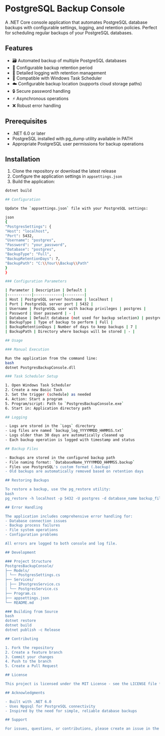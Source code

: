 # PostgreSQL Backup Console

A .NET Core console application that automates PostgreSQL database backups with configurable settings, logging, and retention policies. Perfect for scheduling regular backups of your PostgreSQL databases.

## Features

- 🗃️ Automated backup of multiple PostgreSQL databases
- 📅 Configurable backup retention period
- 📝 Detailed logging with retention management
- 🔄 Compatible with Windows Task Scheduler
- ☁️ Configurable backup location (supports cloud storage paths)
- 🔒 Secure password handling
- ⚡ Asynchronous operations
- ❌ Robust error handling

## Prerequisites

- .NET 6.0 or later
- PostgreSQL installed with pg_dump utility available in PATH
- Appropriate PostgreSQL user permissions for backup operations

## Installation

1. Clone the repository or download the latest release
2. Configure the application settings in `appsettings.json`
3. Build the application:

```bash
dotnet build

## Configuration

Update the `appsettings.json` file with your PostgreSQL settings:

json
{
"PostgresSettings": {
"Host": "localhost",
"Port": 5432,
"Username": "postgres",
"Password": "your_password",
"Database": "postgres",
"BackupType": "Full",
"BackupRetentionDays": 7,
"BackupPath": "C:\\Your\\Backup\\Path"
}
}

### Configuration Parameters

| Parameter | Description | Default |
|-----------|-------------|---------|
| Host | PostgreSQL server hostname | localhost |
| Port | PostgreSQL server port | 5432 |
| Username | PostgreSQL user with backup privileges | postgres |
| Password | User password | - |
| Database | Default database (not used for backup selection) | postgres |
| BackupType | Type of backup to perform | Full |
| BackupRetentionDays | Number of days to keep backups | 7 |
| BackupPath | Directory where backups will be stored | - |

## Usage

### Manual Execution

Run the application from the command line:
bash
dotnet PostgresBackupConsole.dll

### Task Scheduler Setup

1. Open Windows Task Scheduler
2. Create a new Basic Task
3. Set the trigger (schedule) as needed
4. Action: Start a program
5. Program/script: Path to `PostgresBackupConsole.exe`
6. Start in: Application directory path

## Logging

- Logs are stored in the `Logs` directory
- Log files are named `backup_log_YYYYMMDD_HHMMSS.txt`
- Logs older than 30 days are automatically cleaned up
- Each backup operation is logged with timestamp and status

## Backup Files

- Backups are stored in the configured backup path
- File naming format: `DatabaseName_YYYYMMDD_HHMMSS.backup`
- Files use PostgreSQL's custom format (.backup)
- Old backups are automatically removed based on retention days

## Restoring Backups

To restore a backup, use the pg_restore utility:
bash
pg_restore -h localhost -p 5432 -U postgres -d database_name backup_file.backup

## Error Handling

The application includes comprehensive error handling for:
- Database connection issues
- Backup process failures
- File system operations
- Configuration problems

All errors are logged to both console and log file.

## Development

### Project Structure
PostgresBackupConsole/
├── Models/
│ └── PostgresSettings.cs
├── Services/
│ ├── IPostgresService.cs
│ └── PostgresService.cs
├── Program.cs
├── appsettings.json
└── README.md

### Building from Source
bash
dotnet restore
dotnet build
dotnet publish -c Release

## Contributing

1. Fork the repository
2. Create a feature branch
3. Commit your changes
4. Push to the branch
5. Create a Pull Request

## License

This project is licensed under the MIT License - see the LICENSE file for details.

## Acknowledgments

- Built with .NET 6.0
- Uses Npgsql for PostgreSQL connectivity
- Inspired by the need for simple, reliable database backups

## Support

For issues, questions, or contributions, please create an issue in the GitHub repository.
